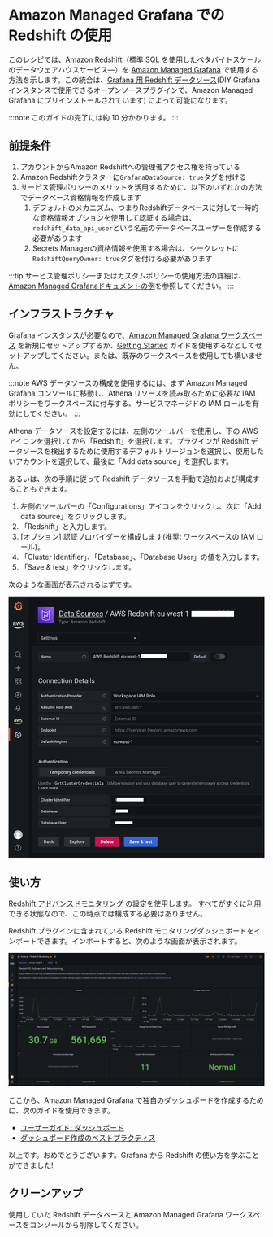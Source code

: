 # Amazon Managed Grafana での Redshift の使用

このレシピでは、[Amazon Redshift][redshift]（標準 SQL を使用したペタバイトスケールのデータウェアハウスサービス—）を [Amazon Managed Grafana][amg] で使用する方法を示します。この統合は、[Grafana 用 Redshift データソース][redshift-ds](DIY Grafana インスタンスで使用できるオープンソースプラグインで、Amazon Managed Grafana にプリインストールされています) によって可能になります。 

:::note
    このガイドの完了には約 10 分かかります。
:::
## 前提条件

1. アカウントからAmazon Redshiftへの管理者アクセス権を持っている
1. Amazon Redshiftクラスターに`GrafanaDataSource: true`タグを付ける
1. サービス管理ポリシーのメリットを活用するために、以下のいずれかの方法でデータベース資格情報を作成します
    1. デフォルトのメカニズム、つまりRedshiftデータベースに対して一時的な資格情報オプションを使用して認証する場合は、`redshift_data_api_user`という名前のデータベースユーザーを作成する必要があります
    1. Secrets Managerの資格情報を使用する場合は、シークレットに`RedshiftQueryOwner: true`タグを付ける必要があります

:::tip
    サービス管理ポリシーまたはカスタムポリシーの使用方法の詳細は、
    [Amazon Managed Grafanaドキュメントの例][svpolicies]を参照してください。
:::

## インフラストラクチャ
Grafana インスタンスが必要なので、[Amazon Managed Grafana ワークスペース][amg-workspace] を新規にセットアップするか、[Getting Started][amg-getting-started] ガイドを使用するなどしてセットアップしてください。または、既存のワークスペースを使用しても構いません。

:::note
    AWS データソースの構成を使用するには、まず Amazon Managed Grafana コンソールに移動し、Athena リソースを読み取るために必要な IAM ポリシーをワークスペースに付与する、サービスマネージドの IAM ロールを有効にしてください。
:::

Athena データソースを設定するには、左側のツールバーを使用し、下の AWS アイコンを選択してから「Redshift」を選択します。プラグインが Redshift データソースを検出するために使用するデフォルトリージョンを選択し、使用したいアカウントを選択して、最後に「Add data source」を選択します。

あるいは、次の手順に従って Redshift データソースを手動で追加および構成することもできます。

1. 左側のツールバーの「Configurations」アイコンをクリックし、次に「Add data source」をクリックします。  
2. 「Redshift」と入力します。
3. [オプション] 認証プロバイダーを構成します(推奨: ワークスペースの IAM ロール)。
4. 「Cluster Identifier」、「Database」、「Database User」の値を入力します。 
5. 「Save & test」をクリックします。

次のような画面が表示されるはずです。

![Redshift データソース設定のスクリーンショット](../images/amg-plugin-redshift-ds.png)

## 使い方
[Redshift アドバンスドモニタリング][redshift-mon] の設定を使用します。
すべてがすぐに利用できる状態なので、この時点では構成する必要はありません。

Redshift プラグインに含まれている Redshift モニタリングダッシュボードをインポートできます。インポートすると、次のような画面が表示されます。

![AMG の Redshift ダッシュボードのスクリーンショット](../images/amg-redshift-mon-dashboard.png)

ここから、Amazon Managed Grafana で独自のダッシュボードを作成するために、次のガイドを使用できます。

* [ユーザーガイド: ダッシュボード](https://docs.aws.amazon.com/grafana/latest/userguide/dashboard-overview.html)
* [ダッシュボード作成のベストプラクティス](https://grafana.com/docs/grafana/latest/best-practices/best-practices-for-creating-dashboards/)

以上です。おめでとうございます。Grafana から Redshift の使い方を学ぶことができました!

## クリーンアップ

使用していた Redshift データベースと Amazon Managed Grafana ワークスペースをコンソールから削除してください。

[redshift]: https://aws.amazon.com/redshift/
[amg]: https://aws.amazon.com/grafana/  
[svpolicies]: https://docs.aws.amazon.com/grafana/latest/userguide/security_iam_id-based-policy-examples.html
[redshift-ds]: https://grafana.com/grafana/plugins/grafana-redshift-datasource/
[aws-cli]: https://docs.aws.amazon.com/cli/latest/userguide/cli-chap-install.html
[aws-cli-conf]: https://docs.aws.amazon.com/cli/latest/userguide/cli-chap-configure.html
[amg-getting-started]: https://aws.amazon.com/blogs/mt/amazon-managed-grafana-getting-started/
[redshift-console]: https://console.aws.amazon.com/redshift/
[redshift-mon]: https://github.com/awslabs/amazon-redshift-monitoring
[amg-workspace]: https://console.aws.amazon.com/grafana/home#/workspaces
